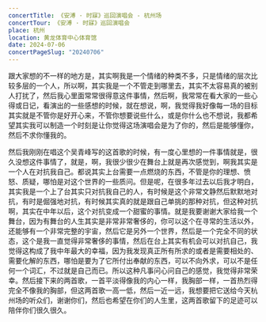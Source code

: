 ```yaml
---
concertTitle: 《安溥 · 时寐》巡回演唱会 - 杭州场
concertTour: 《安溥 · 时寐》巡回演唱会
place: 杭州
location: 黄龙体育中心体育馆
date: 2024-07-06
concertPageSlug: "20240706"
---
```

跟大家想的不一样的地方是，其实啊我是一个情绪的种类不多，只是情绪的层次比较多层的一个人，所以啊，其实我是一个不管走到哪里去，其实不太容易真的被别人打扰了，然后我心里面常常很得意这件事情，然后啊，我常常在看大家的一些心得或日记，看演出的一些感想的时候，就在想说，啊，我觉得我好像每一场的目标其实就是不管你是好开心来，不管你想要说些什么，或是你什么也不想说，我都希望其实我可以制造一个时刻是让你觉得这场演唱会是为了你的，然后是能够懂你，然后不求你懂我的。

然后我刚刚在唱这个吴青峰写的这首歌的时候，有一度心里想的一件事情就是，很久没想这件事情了，就是，啊，我很少很少在舞台上就是再次感觉到，啊我其实是一个人在对抗我自己。都说其实上台需要一点燃烧的东西，不管是你的理想、愤怒、质疑，哪怕是对这个世界的一些质问。但是呢，在很多年过去以后我才明白，其实我是一个上了台其实只对抗我自己的人，有时候是这个非常文静然后默默地对抗，有时是倔强地对抗，有时候其实真的就是跟自己单挑的那种对抗，但这种对抗啊，其实在中年以后，这个对抗变成一个甜蜜的事情。就是我要谢谢大家给我一个舞台，因为有舞台的人生其实是非常非常奢侈的，你可以这个在寻常的生活以外，还能够有一个非常完整的宇宙，然后它是另外一个世界，然后是一个完全不同的状态，这个是我一直觉得非常奢侈的事情，然后在台上其实有机会可以对抗自己，我觉得这构成了我中年最大的幸福，因为我发现真正所有所求的或者是需要相处的、需要化解的东西，哪怕是要为了它所付出奉献的东西，可以不向外求，可以不是任何一个词汇，不过就是自己而已。所以这种凡事问心问自己的感觉，我觉得非常荣幸。然后接下来的两首歌，一首平淡得像我的内心一样，我胸部一样，一首热烈得完全不像我的胸部，但这两首歌一高一低，然后一近一远，我想要把它送给今天杭州场的听众们，谢谢你们，然后也希望在你们的人生里，这两首歌留下的足迹可以陪伴你们很久很久。